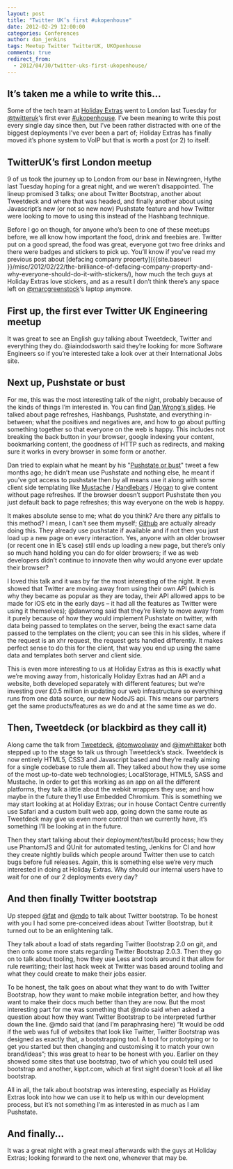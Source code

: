 ```yaml
---
layout: post
title: "Twitter UK’s first #ukopenhouse"
date: 2012-02-29 12:00:00
categories: Conferences
author: dan_jenkins
tags: Meetup Twitter TwitterUK, UKOpenhouse
comments: true
redirect_from:
  - 2012/04/30/twitter-uks-first-ukopenhouse/
---
```


## It’s taken me a while to write this…
Some of the tech team at [Holiday Extras](http://www.holidayextras.co.uk) went to London last Tuesday for [@twitteruk](http://www.twitter.com/twitteruk)‘s first ever [#ukopenhouse](https://twitter.com/search?f=realtime&q=%23ukopenhouse). I’ve been meaning to write this post every single day since then, but I’ve been rather distracted with one of the biggest deployments I’ve ever been a part of; Holiday Extras has finally moved it’s phone system to VoIP but that is worth a post (or 2) to itself.


## TwitterUK’s first London meetup
9 of us took the journey up to London from our base in Newingreen, Hythe last Tuesday hoping for a great night, and we weren’t disappointed. The lineup promised 3 talks; one about Twitter Bootstrap, another about Tweetdeck and where that was headed, and finally another about using Javascript’s new (or not so new now) Pushstate feature and how Twitter were looking to move to using this instead of the Hashbang technique.

Before I go on though, for anyone who’s been to one of these meetups before, we all know how important the food, drink and freebies are. Twitter put on a good spread, the food was great, everyone got two free drinks and there were badges and stickers to pick up. You’ll know if you’ve read my previous post about [defacing company property]({{site.baseurl }}/misc/2012/02/22/the-brilliance-of-defacing-company-property-and-why-everyone-should-do-it-with-stickers/), how much the tech guys at Holiday Extras love stickers, and as a result I don’t think there’s any space left on [@marcgreenstock](https://twitter.com/marcgreenstock)‘s laptop anymore.

## First up, the first ever Twitter UK Engineering meetup
It was great to see an English guy talking about Tweetdeck, Twitter and everything they do. @iaindodsworth said they’re looking for more Software Engineers so if you’re interested take a look over at their International Jobs site.

## Next up, Pushstate or bust
For me, this was the most interesting talk of the night, probably because of the kinds of things I’m interested in. You can find [Dan Wrong‘s slides](http://speakerdeck.com/u/danwrong/p/pushstate-or-bust). He talked about page refreshes, Hashbangs, Pushstate, and everything in-between; what the positives and negatives are, and how to go about putting something together so that everyone on the web is happy. This includes not breaking the back button in your browser, google indexing your content, bookmarking content, the goodness of HTTP such as redirects, and making sure it works in every browser in some form or another.

Dan tried to explain what he meant by his "[Pushstate or bust](https://twitter.com/danwrong/statuses/171681426297729025)" tweet a few months ago; he didn’t mean use Pushstate and nothing else, he meant if you’ve got access to pushstate then by all means use it along with some client side templating like [Mustache](http://mustache.github.io/) / [Handlebars](http://handlebarsjs.com/) / [Hogan](http://twitter.github.io/hogan.js/) to give content without page refreshes. If the browser doesn’t support Pushstate then you just default back to page refreshes; this way everyone on the web is happy.

It makes absolute sense to me; what do you think? Are there any pitfalls to this method? I mean, I can’t see them myself; [Github](https://github.com/) are actually already doing this. They already use pushstate if available and if not then you just load up a new page on every interaction. Yes, anyone with an older browser (or recent one in IE’s case) still ends up loading a new page, but there’s only so much hand holding you can do for older browsers; if we as web developers didn’t continue to innovate then why would anyone ever update their browser?

I loved this talk and it was by far the most interesting of the night. It even showed that Twitter are moving away from using their own API (which is why they became as popular as they are today, their API allowed apps to be made for iOS etc in the early days – it had all the features as Twitter were using it themselves); @danwrong said that they’re likely to move away from it purely because of how they would implement Pushstate on twitter, with data being passed to templates on the server, being the exact same data passed to the templates on the client; you can see this in his slides, where if the request is an xhr request, the request gets handled differently. It makes perfect sense to do this for the client, that way you end up using the same data and templates both server and client side.

This is even more interesting to us at Holiday Extras as this is exactly what we’re moving away from, historically Holiday Extras had an API and a website, both developed separately with different features; but we’re investing over £0.5 million in updating our web infrastructure so everything runs from one data source, our new NodeJS api. This means our partners get the same products/features as we do and at the same time as we do.

## Then, Tweetdeck (or blackbird as they call it)
Along came the talk from [Tweetdeck](https://about.twitter.com/products/tweetdeck), [@tomwoolway](https://twitter.com/tomwoolway) and [@jmwhittaker](https://twitter.com/jmwhittaker) both stepped up to the stage to talk us through Tweetdeck’s stack. Tweetdeck is now entirely HTML5, CSS3 and Javascript based and they’re really aiming for a single codebase to rule them all. They talked about how they use some of the most up-to-date web technologies; LocalStorage, HTML5, SASS and Mustache. In order to get this working as an app on all the different platforms, they talk a little about the webkit wrappers they use; and how maybe in the future they’ll use Embedded Chromium. This is something we may start looking at at Holiday Extras; our in house Contact Centre currently use Safari and a custom built web app, going down the same route as Tweetdeck may give us even more control than we currently have, it’s something I’ll be looking at in the future.

Then they start talking about their deployment/test/build process; how they use PhantomJS and QUnit for automated testing, Jenkins for CI and how they create nightly builds which people around Twitter then use to catch bugs before full releases. Again, this is something else we’re very much interested in doing at Holiday Extras. Why should our internal users have to wait for one of our 2 deployments every day?

## And then finally Twitter bootstrap
Up stepped [@fat](https://twitter.com/fat) and [@mdo](https://twitter.com/mdo) to talk about Twitter bootstrap. To be honest with you I had some pre-conceived ideas about Twitter Bootstrap, but it turned out to be an enlightening talk.

They talk about a load of stats regarding Twitter Bootstrap 2.0 on git, and then onto some more stats regarding Twitter Bootstrap 2.0.3. Then they go on to talk about tooling, how they use Less and tools around it that allow for rule rewriting; their last hack week at Twitter was based around tooling and what they could create to make their jobs easier.

To be honest, the talk goes on about what they want to do with Twitter Bootstrap, how they want to make mobile integration better, and how they want to make their docs much better than they are now. But the most interesting part for me was something that @mdo said when asked a question about how they want Twitter Bootstrap to be interpreted further down the line. @mdo said that (and I’m paraphrasing here) “It would be odd if the web was full of websites that look like Twitter, Twitter Bootstrap was designed as exactly that, a bootstrapping tool. A tool for prototyping or to get you started but then changing and customising it to match your own brand/ideas”; this was great to hear to be honest with you. Earlier on they showed some sites that use bootstrap, two of which you could tell used bootstrap and another, kippt.com, which at first sight doesn’t look at all like bootstrap.

All in all, the talk about bootstrap was interesting, especially as Holiday Extras look into how we can use it to help us within our development process, but it’s not something I’m as interested in as much as I am Pushstate.

## And finally…
It was a great night with a great meal afterwards with the guys at Holiday Extras; looking forward to the next one, whenever that may be.